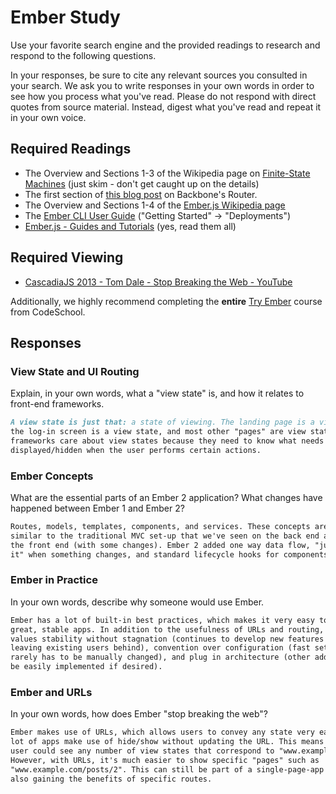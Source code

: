 # Ember Study

Use your favorite search engine and the provided readings to research and
respond to the following questions.

In your responses, be sure to cite any relevant sources you consulted in your
search. We ask you to write responses in your own words in order to see how you
process what you've read. Please do not respond with direct quotes from source
material. Instead, digest what you've read and repeat it in your own voice.

## Required Readings

-   The Overview and Sections 1-3 of the Wikipedia page on [Finite-State Machines](https://en.wikipedia.org/wiki/Finite-state_machine)
    (just skim - don't get caught up on the details)
-   The first section of [this blog post](http://pragmatic-backbone.com/routing-and-controllers) on
    Backbone's Router.
-   The Overview and Sections 1-4 of the [Ember.js Wikipedia page](https://en.wikipedia.org/wiki/Ember.js)
-   The [Ember CLI User Guide](http://ember-cli.com/user-guide/)
    ("Getting Started" -> "Deployments")
-   [Ember.js - Guides and Tutorials](https://guides.emberjs.com/v2.4.0/) (yes,
    read them all)

## Required Viewing

-   [CascadiaJS 2013 - Tom Dale - Stop Breaking the Web - YouTube](https://www.youtube.com/watch?v=BQ6at0addi4)

Additionally, we highly recommend completing the **entire** [Try
Ember](https://www.codeschool.com/courses/try-ember) course from CodeSchool.

## Responses

### View State and UI Routing

Explain, in your own words, what a "view state" is, and how it relates to
 front-end frameworks.

```md
A view state is just that: a state of viewing. The landing page is a view state,
the log-in screen is a view state, and most other "pages" are view states. Front-end
frameworks care about view states because they need to know what needs to be
displayed/hidden when the user performs certain actions.
```

### Ember Concepts

What are the essential parts of an Ember 2 application?
What changes have happened between Ember 1 and Ember 2?

```md
Routes, models, templates, components, and services. These concepts are very
similar to the traditional MVC set-up that we've seen on the back end applied to
the front end (with some changes). Ember 2 added one way data flow, "just refresh
it" when something changes, and standard lifecycle hooks for components.
```

### Ember in Practice

In your own words, describe why someone would use Ember.

```md
Ember has a lot of built-in best practices, which makes it very easy to build
great, stable apps. In addition to the usefulness of URLs and routing, Ember
values stability without stagnation (continues to develop new features without
leaving existing users behind), convention over configuration (fast set-up that
rarely has to be manually changed), and plug in architecture (other add-ons can
be easily implemented if desired).
```

### Ember and URLs

In your own words, how does Ember "stop breaking the web"?

```md
Ember makes use of URLs, which allows users to convey any state very easily. A
lot of apps make use of hide/show without updating the URL. This means that a
user could see any number of view states that correspond to "www.example.com".
However, with URLs, it's much easier to show specific "pages" such as
"www.example.com/posts/2". This can still be part of a single-page-app while
also gaining the benefits of specific routes.
```
